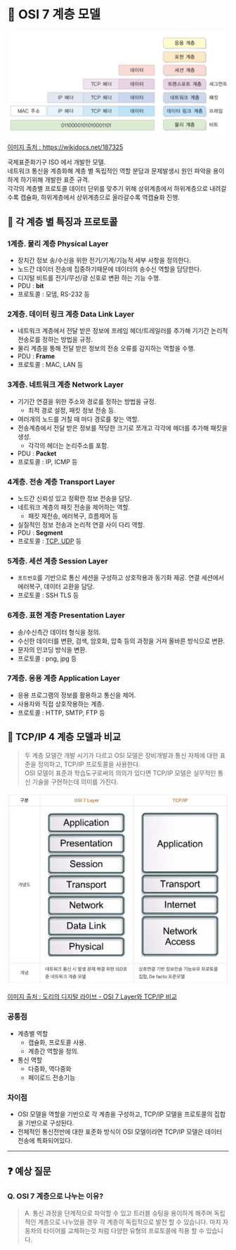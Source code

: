 # 🚀 OSI 7 계층 모델

![](img/network_osi_7_layer_01.png)

<a href='' target='_blank'>이미지 출처 : https://wikidocs.net/187325 </a>

국제표준화기구 ISO 에서 개발한 모델.  
네트워크 통신을 계층화해 계층 별 독립적인 역할 분담과 문제발생시 원인 파악을 용이하게 하기위해 개발한 표준 규격.  
각각의 계층별 프로토콜 데이터 단위를 맞추기 위해 상위계층에서 하위계층으로 내려갈수록 캡슐화, 하위계층에서 상위계층으로 올라갈수록 역캡슐화 진행.

## 📝 각 계층 별 특징과 프로토콜

### 1계층. 물리 계층 Physical Layer

  - 장치간 정보 송/수신을 위한 전기/기계/기능적 세부 사항을 정의한다.
  - 노드간 데이터 전송에 집중하기때문에 데이터의 송수신 역할을 담당한다.
  - 디지털 비트를 전기/무선/광 신호로 변환 하는 기능 수행.
  - PDU : **bit**
  - 프로토콜 : 모뎀, RS-232 등

### 2계층. 데이터 링크 계층 Data Link Layer
  - 네트워크 계층에서 전달 받은 정보에 프레임 헤더/트레일러를 추가해 기기간 논리적 전송로를 정하는 방법을 규정.
  - 물리 계층을 통해 전달 받은 정보의 전송 오류를 감지하는 역할을 수행.
  - PDU : **Frame**
  - 프로토콜 : MAC, LAN 등 

### 3계층. 네트워크 계층 Network Layer

  - 기기간 연결을 위한 주소와 경로를 정하는 방법을 규정.
    - 최적 경로 설정, 패킷 정보 전송 등.
  - 여러개의 노드를 거칠 때 마다 경로를 찾는 역할.
  - 전송계층에서 전달 받은 정보를 적당한 크기로 쪼개고 각각에 헤더를 추가해 패킷을 생성.
    - 각각의 헤더는 논리주소를 포함.
  - PDU : **Packet**
  - 프로토콜 : IP, ICMP 등

### 4계층. 전송 계층 Transport Layer

  - 노드간 신뢰성 있고 정확한 정보 전송을 담당.
  - 네트워크 계층의 패킷 전송을 제어하는 역할.
    - 패킷 재전송, 에러복구, 흐름제어 등
  - 실질적인 정보 전송과 논리적 연결 사이 다리 역할.
  - PDU : **Segment**
  - 프로토콜 : <a href='https://github.com/Fancy96/2023-CS-Study/blob/main/Network/network_tcp_and_udp.md' target='_Blank'>TCP, UDP</a> 등

### 5계층. 세션 계층 Session Layer

  - `포트번호`를 기반으로 통신 세션을 구성하고 상호작용과 동기화 제공. 연결 세션에서 에러복구, 데이터 교환을 담당.
  - 프로토콜 : SSH TLS 등

### 6계층. 표현 계층 Presentation Layer

  - 송/수신측간 데이터 형식을 정의.
  - 수신한 데이터를 변환, 검색, 암호화, 압축 등의 과정을 거져 올바른 방식으로 변환.
  - 문자의 인코딩 방식을 변환.
  - 프로토콜 : png, jpg 등

### 7계층. 응용 계층 Application Layer

  - 응용 프로그램의 정보를 활용하고 통신을 제어.
  - 사용자와 직접 상호작용하는 계층.
  - 프로토콜 : HTTP, SMTP, FTP 등

## 🧐 TCP/IP 4 계층 모델과 비교

> 두 계층 모델간 개발 시기가 다르고 OSI 모델은 장비개발과 통신 자체에 대한 표준을 정의하고, TCP/IP 프로토콜을 사용한다.  
OSI 모델이 표준과 학습도구로써의 의의가 있다면 TCP/IP 모델은 실무적인 통신 기술을 구현하는데 의미를 가진다.

![](img/network_osi_7_layer_02.png)

<a href='http://blog.skby.net/osi-7-layer%EC%99%80-tcp-ip-%EB%B9%84%EA%B5%90/' target='_blank'>이미지 출처 : 도리의 디지털 라이브 - OSI 7 Layer와 TCP/IP 비교
</a>

### 공통점

- 계층별 역할
  - 캡슐화, 프로토콜 사용.
  - 계층간 역할을 정의.
- 통신 역할
  - 다중화, 역다중화
  - 페이로드 전송기능

### 차이점

- OSI 모델을 역할을 기반으로 각 계층을 구성하고, TCP/IP 모델을 프로토콜의 집합을 기반으로 구성된다.
- 전체적인 통신전반에 대한 표준화 방식이 OSI 모델이라면 TCP/IP 모델은 데이터 전송에 특화되어있다.

---

## ❓ 예상 질문

### Q. OSI 7 계층으로 나누는 이유?

> A. 통신 과정을 단계적으로 파악할 수 있고 트러블 슈팅을 용이하게 해주며 독립적인 계층으로 나누었을 경우 각 계층이 독립적으로 발전 할 수 있습니다.
> 마치 자동차의 타이어를 교체하는것 처럼 다양한 유형의 프로토콜에 적용 할 수 있습니다.